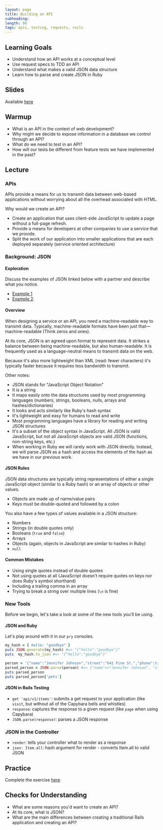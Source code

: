 ```yaml
---
layout: page
title: Building an API
subheading:
length: 90
tags: apis, testing, requests, rails
---
```


## Learning Goals

* Understand how an API works at a conceptual level
* Use request specs to TDD an API
* Understand what makes a valid JSON data structure
* Learn how to parse and create JSON in Ruby

## Slides

Available [here](../slides/building_an_api)

## Warmup

* What is an API in the context of web development?
* Why might we decide to expose information in a database we control through an API?
* What do we need to test in an API?
* How will our tests be different from feature tests we have implemented in the past?

## Lecture

### APIs

APIs provide a means for us to transmit data between web-based applications without worrying about all the overhead associated with HTML.

Why would we create an API?

* Create an application that uses client-side JavaScript to update a page without a full-page refresh.
* Provide a means for developers at other companies to use a service that we provide.
* Split the work of our application into smaller applications that are each deployed separately (service oriented architecture)

### Background: JSON

#### Exploration

Discuss the examples of JSON linked below with a partner and describe what you notice.

* [Example 1](https://developer.github.com/v3/git/commits)
* [Example 2](https://birdeck-api.herokuapp.com/api/v1/posts/2).

#### Overview

When designing a service or an API, you need a machine-readable way to transmit data. Typically, machine-readable formats have been just that—machine-readable (Think zeros and ones).

At its core, JSON is an agreed upon format to represent data. It strikes a balance between being machine-readable, but also human-readable. It is frequently used as a language-neutral means to transmit data on the web.

Because it's also more lightweight than XML (read: fewer characters) it's typically faster because it requires less bandwidth to transmit.

Other notes:

* JSON stands for "JavaScript Object Notation"
* It is a string
* It maps easily onto the data structures used by most programming languages (numbers, strings, booleans, nulls, arrays and hashes/dictionaries)
* It looks and acts similarly like Ruby's hash syntax
* It's lightweight and easy for humans to read and write
* Most programming languages have a library for reading and writing JSON structures
* It's a subset of the object syntax in JavaScript. All JSON is valid JavaScript, but not all JavaScript objects are valid JSON (functions, non-string keys, etc.)
* When working in Ruby we will rarely work with JSON directly. Instead, we will parse JSON as a hash and access the elements of the hash as we have in our previous work.

#### JSON Rules

JSON data structures are typically string representations of either a single JavaScript object (similar to a Ruby hash) or an array of objects or other values.

* Objects are made up of name/value pairs
* Keys must be double-quoted and followed by a colon

You also have a few types of values available in a JSON structure:

* Numbers
* Strings (in double quotes only)
* Booleans (`true` and `false`)
* Arrays
* Objects (again, objects in JavaScript are similar to hashes in Ruby)
* `null`

#### Common Mistakes

* Using single quotes instead of double quotes
* Not using quotes at all (JavaScript doesn't require quotes on keys nor does Ruby's symbol shorthand)
* Including a trailing comma in an array
* Trying to break a string over multiple lines (`\n` is fine)

### New Tools

Before we begin, let's take a look at some of the new tools you'll be using.

#### JSON and Ruby

Let's play around with it in our `pry` consoles.

```rb
my_hash = { hello: "goodbye" }
puts JSON.generate(my_hash) #=> "{"hello":"goodbye"}"
puts  my_hash.to_json #=> "{"hello":"goodbye"}"
```

```rb
person = '{"name":"Jennifer Johnson","street":"641 Pine St.","phone":true,"age":50,"pets":["cat","dog","fish"]}'
parsed_person = JSON.parse(person) #=> {"name"=>"Jennifer Johnson", "street"=>"641 Pine St.", "phone"=>true, "age"=>50, "pets"=>["cat", "dog", "fish"]}
puts parsed_person
puts parsed_person['pets']
```

#### JSON in Rails Testing

* `get 'api/v1/items'`: submits a get request to your application (like `visit`, but without all of the Capybara bells and whistles)
* `response`: captures the response to a given request (like `page` when using Capybara)
* `JSON.parse(response)`: parses a JSON response

### JSON in the Controller

* `render`: tells your controller what to render as a response
* `json: Item.all`: hash argument for render - converts Item.all to valid JSON

## Practice

Complete the exercise [here](./exercises/building_an_api)

## Checks for Understanding

* What are some reasons you'd want to create an API?
* At its core, what is JSON?
* What are the main differences between creating a traditional Rails application and creating an API?

